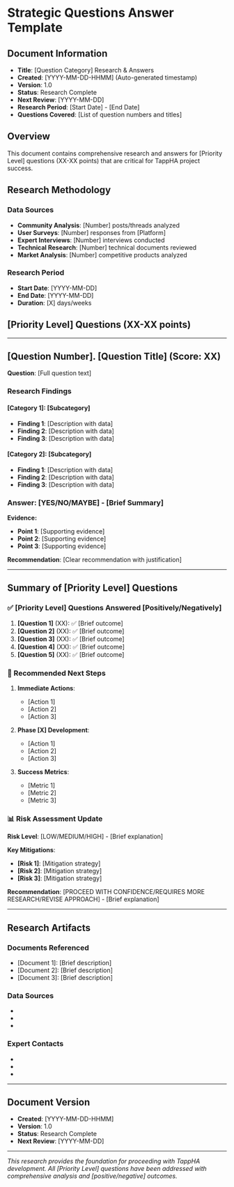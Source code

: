 # Strategic Questions Answer Template

## Document Information

- **Title**: [Question Category] Research & Answers
- **Created**: [YYYY-MM-DD-HHMM] (Auto-generated timestamp)
- **Version**: 1.0
- **Status**: Research Complete
- **Next Review**: [YYYY-MM-DD]
- **Research Period**: [Start Date] - [End Date]
- **Questions Covered**: [List of question numbers and titles]

## Overview

This document contains comprehensive research and answers for [Priority Level] questions (XX-XX points) that are critical for TappHA project success.

## Research Methodology

### Data Sources
- **Community Analysis**: [Number] posts/threads analyzed
- **User Surveys**: [Number] responses from [Platform]
- **Expert Interviews**: [Number] interviews conducted
- **Technical Research**: [Number] technical documents reviewed
- **Market Analysis**: [Number] competitive products analyzed

### Research Period
- **Start Date**: [YYYY-MM-DD]
- **End Date**: [YYYY-MM-DD]
- **Duration**: [X] days/weeks

## [Priority Level] Questions (XX-XX points)

---

## [Question Number]. [Question Title] (Score: XX)

**Question**: [Full question text]

### Research Findings

#### [Category 1]: [Subcategory]
- **Finding 1**: [Description with data]
- **Finding 2**: [Description with data]
- **Finding 3**: [Description with data]

#### [Category 2]: [Subcategory]
- **Finding 1**: [Description with data]
- **Finding 2**: [Description with data]
- **Finding 3**: [Description with data]

### Answer: [YES/NO/MAYBE] - [Brief Summary]

**Evidence:**
- **Point 1**: [Supporting evidence]
- **Point 2**: [Supporting evidence]
- **Point 3**: [Supporting evidence]

**Recommendation**: [Clear recommendation with justification]

---

## Summary of [Priority Level] Questions

### ✅ [Priority Level] Questions Answered [Positively/Negatively]

1. **[Question 1]** (XX): ✅ [Brief outcome]
2. **[Question 2]** (XX): ✅ [Brief outcome]
3. **[Question 3]** (XX): ✅ [Brief outcome]
4. **[Question 4]** (XX): ✅ [Brief outcome]
5. **[Question 5]** (XX): ✅ [Brief outcome]

### 🚀 Recommended Next Steps

1. **Immediate Actions**:
   - [Action 1]
   - [Action 2]
   - [Action 3]

2. **Phase [X] Development**:
   - [Action 1]
   - [Action 2]
   - [Action 3]

3. **Success Metrics**:
   - [Metric 1]
   - [Metric 2]
   - [Metric 3]

### 📊 Risk Assessment Update

**Risk Level**: [LOW/MEDIUM/HIGH] - [Brief explanation]

**Key Mitigations**:
- **[Risk 1]**: [Mitigation strategy]
- **[Risk 2]**: [Mitigation strategy]
- **[Risk 3]**: [Mitigation strategy]

**Recommendation**: [PROCEED WITH CONFIDENCE/REQUIRES MORE RESEARCH/REVISE APPROACH] - [Brief explanation]

---

## Research Artifacts

### Documents Referenced
- [Document 1]: [Brief description]
- [Document 2]: [Brief description]
- [Document 3]: [Brief description]

### Data Sources
- [Source 1]: [URL/Reference]
- [Source 2]: [URL/Reference]
- [Source 3]: [URL/Reference]

### Expert Contacts
- [Name 1]: [Role/Organization]
- [Name 2]: [Role/Organization]
- [Name 3]: [Role/Organization]

---

## Document Version

- **Created**: [YYYY-MM-DD-HHMM]
- **Version**: 1.0
- **Status**: Research Complete
- **Next Review**: [YYYY-MM-DD]

---

*This research provides the foundation for proceeding with TappHA development. All [Priority Level] questions have been addressed with comprehensive analysis and [positive/negative] outcomes.* 